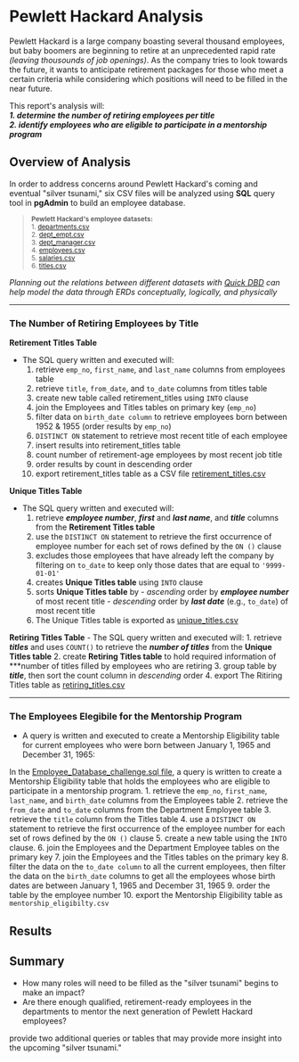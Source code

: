 # Pewlett Hackard Analysis
Pewlett Hackard is a large company boasting several thousand employees, but baby boomers are beginning to retire at an unprecedented rapid rate *(leaving thousounds of job openings)*. As the company tries to look towards the future, it wants to anticipate retirement packages for those who meet a certain criteria while considering which positions will need to be filled in the near future.

This report's analysis will:  
***1. determine the number of retiring employees per title***   
***2. identify employees who are eligible to participate in a mentorship program***

## Overview of Analysis

In order to address concerns around Pewlett Hackard's coming and eventual "silver tsunami," six CSV files will be analyzed using **SQL** query tool in **pgAdmin** to build an employee database.

> <sub>**Pewlett Hackard's employee datasets:**</sub>   
> <sub>1. [departments.csv](https://github.com/vzhang90/Pewlett-Hackard-Analysis/blob/main/data/departments.csv)</sub>  
> <sub>2. [dept_empt.csv](https://github.com/vzhang90/Pewlett-Hackard-Analysis/blob/main/data/dept_emp.csv)</sub>  
> <sub>3. [dept_manager.csv](https://github.com/vzhang90/Pewlett-Hackard-Analysis/blob/main/data/dept_manager.csv)</sub>  
> <sub>4. [employees.csv](https://github.com/vzhang90/Pewlett-Hackard-Analysis/blob/main/data/employees.csv)</sub>  
> <sub>5. [salaries.csv](https://github.com/vzhang90/Pewlett-Hackard-Analysis/blob/main/data/salaries.csv)</sub>  
> <sub>6. [titles.csv](https://github.com/vzhang90/Pewlett-Hackard-Analysis/blob/main/data/titles.csv)</sub>

*Planning out the relations between different datasets with [Quick DBD](https://www.quickdatabasediagrams.com/) can help model the data through ERDs conceptually, logically, and physically*
  
---

### The Number of Retiring Employees by Title
**Retirement Titles Table**
- The SQL query written and executed will:
    1. retrieve `emp_no`, `first_name`, and `last_name` columns from employees table
    2. retrieve `title`, `from_date`, and `to_date` columns from titles table
    3. create new table called retirement_titles using `INTO` clause
    4. join the Employees and Titles tables on primary key (`emp_no`)
    5. filter data on `birth_date column` to retrieve employees born between 1952 & 1955 (order results by `emp_no`)
    6. `DISTINCT ON` statement to retrieve most recent title of each employee
    7. insert results into retirement_titles table
    8. count number of retirement-age employees by most recent job title
    9. order results by count in descending order
    10. export retirement_titles table as a CSV file [retirement_titles.csv]()
  
**Unique Titles Table**   
- The SQL query written and executed will:
    1. retrieve ***employee number***, ***first*** and ***last name***, and ***title*** columns from the **Retirement Titles table**
    2. use the `DISTINCT ON` statement to retrieve the first occurrence of employee number for each set of rows defined by the `ON ()` clause
    3. excludes those employees that have already left the company by filtering on `to_date` to keep only those dates that are equal to `'9999-01-01'`
    4. creates **Unique Titles table** using `INTO` clause
    5. sorts **Unique Titles table** by
            - *ascending* order by ***employee number*** of most recent title
            - *descending* order by ***last date*** (e.g., `to_date`) of most recent title
    6. The Unique Titles table is exported as [unique_titles.csv]()

**Retiring Titles Table**
    - The SQL query written and executed will:
        1. retrieve ***titles*** and uses `COUNT()` to retrieve the ***number of titles*** from the **Unique Titles table**
        2. create **Retiring Titles table** to hold required information of ***number of titles filled by employees who are retiring
        3. group table by ***title***, then sort the count column in *descending* order
        4. export The Ritiring Titles table as [retiring_titles.csv]()

---

### The Employees Elegibile for the Mentorship Program
- A query is written and executed to create a Mentorship Eligibility table for current employees who were born between January 1, 1965 and December 31, 1965:

In the [Employee_Database_challenge.sql file](), a query is written to create a Mentorship Eligibility table that holds the employees who are eligible to participate in a mentorship program.
    1. retrieve the `emp_no`, `first_name`, `last_name`, and `birth_date` columns from the Employees table
    2. retrieve the `from_date` and `to_date` columns from the Department Employee table
    3. retrieve the `title` column from the Titles table
    4. use a `DISTINCT ON` statement to retrieve the first occurrence of the employee number for each set of rows defined by the `ON ()` clause
    5. create a new table using the `INTO` clause.
    6. join the Employees and the Department Employee tables on the primary key
    7. join the Employees and the Titles tables on the primary key
    8. filter the data on the `to_date column` to all the current employees, then filter the data on the `birth_date` columns to get all the employees whose birth dates are between January 1, 1965 and December 31, 1965
    9. order the table by the employee number
    10. export the Mentorship Eligibility table as `mentorship_eligibilty.csv`

## Results

## Summary
- How many roles will need to be filled as the "silver tsunami" begins to make an impact?
- Are there enough qualified, retirement-ready employees in the departments to mentor the next generation of Pewlett Hackard employees?

provide two additional queries or tables that may provide more insight into the upcoming "silver tsunami." 
